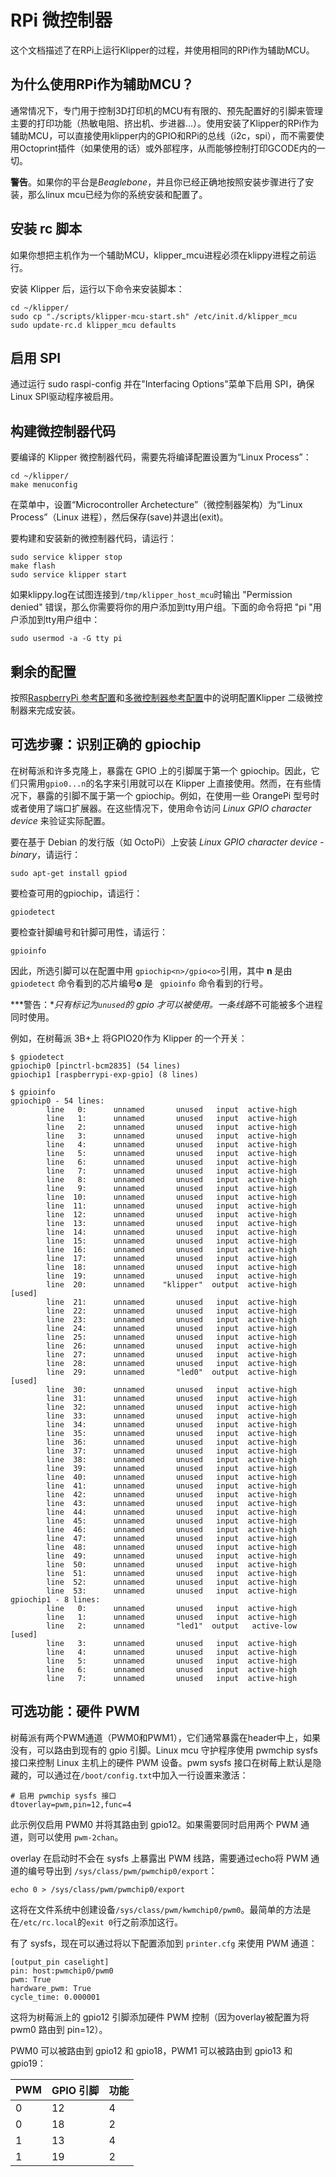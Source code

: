 # RPi 微控制器

这个文档描述了在RPi上运行Klipper的过程，并使用相同的RPi作为辅助MCU。

## 为什么使用RPi作为辅助MCU？

通常情况下，专门用于控制3D打印机的MCU有有限的、预先配置好的引脚来管理主要的打印功能（热敏电阻、挤出机、步进器...）。使用安装了Klipper的RPi作为辅助MCU，可以直接使用klipper内的GPIO和RPi的总线（i2c，spi），而不需要使用Octoprint插件（如果使用的话）或外部程序，从而能够控制打印GCODE内的一切。

**警告**。如果你的平台是*Beaglebone*，并且你已经正确地按照安装步骤进行了安装，那么linux mcu已经为你的系统安装和配置了。

## 安装 rc 脚本

如果你想把主机作为一个辅助MCU，klipper_mcu进程必须在klippy进程之前运行。

安装 Klipper 后，运行以下命令来安装脚本：

```
cd ~/klipper/
sudo cp "./scripts/klipper-mcu-start.sh" /etc/init.d/klipper_mcu
sudo update-rc.d klipper_mcu defaults
```

## 启用 SPI

通过运行 sudo raspi-config 并在"Interfacing Options"菜单下启用 SPI，确保Linux SPI驱动程序被启用。

## 构建微控制器代码

要编译的 Klipper 微控制器代码，需要先将编译配置设置为“Linux Process”：

```
cd ~/klipper/
make menuconfig
```

在菜单中，设置“Microcontroller Archetecture”（微控制器架构）为“Linux Process”（Linux 进程），然后保存(save)并退出(exit)。

要构建和安装新的微控制器代码，请运行：

```
sudo service klipper stop
make flash
sudo service klipper start
```

如果klippy.log在试图连接到`/tmp/klipper_host_mcu`时输出 "Permission denied" 错误，那么你需要将你的用户添加到tty用户组。下面的命令将把 "pi "用户添加到tty用户组中：

```
sudo usermod -a -G tty pi
```

## 剩余的配置

按照[RaspberryPi 参考配置](../config/sample-raspberry-pi.cfg)和[多微控制器参考配置](../config/sample-multi-mcu.cfg)中的说明配置Klipper 二级微控制器来完成安装。

## 可选步骤：识别正确的 gpiochip

在树莓派和许多克隆上，暴露在 GPIO 上的引脚属于第一个 gpiochip。因此，它们只需用`gpio0...n`的名字来引用就可以在 Klipper 上直接使用。然而，在有些情况下，暴露的引脚不属于第一个 gpiochip。例如，在使用一些 OrangePi 型号时或者使用了端口扩展器。在这些情况下，使用命令访问 *Linux GPIO character device* 来验证实际配置。

要在基于 Debian 的发行版（如 OctoPi）上安装 *Linux GPIO character device - binary*，请运行：

```
sudo apt-get install gpiod
```

要检查可用的gpiochip，请运行：

```
gpiodetect
```

要检查针脚编号和针脚可用性，请运行：

```
gpioinfo
```

因此，所选引脚可以在配置中用 `gpiochip<n>/gpio<o>`引用，其中 **n** 是由 `gpiodetect` 命令看到的芯片编号**o** 是 ` gpioinfo` 命令看到的行号。

***警告：***只有标记为`unused`的 gpio 才可以被使用。一条*线路*不可能被多个进程同时使用。

例如，在树莓派 3B+上 将GPIO20作为 Klipper 的一个开关：

```
$ gpiodetect
gpiochip0 [pinctrl-bcm2835] (54 lines)
gpiochip1 [raspberrypi-exp-gpio] (8 lines)

$ gpioinfo
gpiochip0 - 54 lines:
        line   0:      unnamed       unused   input  active-high
        line   1:      unnamed       unused   input  active-high
        line   2:      unnamed       unused   input  active-high
        line   3:      unnamed       unused   input  active-high
        line   4:      unnamed       unused   input  active-high
        line   5:      unnamed       unused   input  active-high
        line   6:      unnamed       unused   input  active-high
        line   7:      unnamed       unused   input  active-high
        line   8:      unnamed       unused   input  active-high
        line   9:      unnamed       unused   input  active-high
        line  10:      unnamed       unused   input  active-high
        line  11:      unnamed       unused   input  active-high
        line  12:      unnamed       unused   input  active-high
        line  13:      unnamed       unused   input  active-high
        line  14:      unnamed       unused   input  active-high
        line  15:      unnamed       unused   input  active-high
        line  16:      unnamed       unused   input  active-high
        line  17:      unnamed       unused   input  active-high
        line  18:      unnamed       unused   input  active-high
        line  19:      unnamed       unused   input  active-high
        line  20:      unnamed    "klipper"  output  active-high [used]
        line  21:      unnamed       unused   input  active-high
        line  22:      unnamed       unused   input  active-high
        line  23:      unnamed       unused   input  active-high
        line  24:      unnamed       unused   input  active-high
        line  25:      unnamed       unused   input  active-high
        line  26:      unnamed       unused   input  active-high
        line  27:      unnamed       unused   input  active-high
        line  28:      unnamed       unused   input  active-high
        line  29:      unnamed       "led0"  output  active-high [used]
        line  30:      unnamed       unused   input  active-high
        line  31:      unnamed       unused   input  active-high
        line  32:      unnamed       unused   input  active-high
        line  33:      unnamed       unused   input  active-high
        line  34:      unnamed       unused   input  active-high
        line  35:      unnamed       unused   input  active-high
        line  36:      unnamed       unused   input  active-high
        line  37:      unnamed       unused   input  active-high
        line  38:      unnamed       unused   input  active-high
        line  39:      unnamed       unused   input  active-high
        line  40:      unnamed       unused   input  active-high
        line  41:      unnamed       unused   input  active-high
        line  42:      unnamed       unused   input  active-high
        line  43:      unnamed       unused   input  active-high
        line  44:      unnamed       unused   input  active-high
        line  45:      unnamed       unused   input  active-high
        line  46:      unnamed       unused   input  active-high
        line  47:      unnamed       unused   input  active-high
        line  48:      unnamed       unused   input  active-high
        line  49:      unnamed       unused   input  active-high
        line  50:      unnamed       unused   input  active-high
        line  51:      unnamed       unused   input  active-high
        line  52:      unnamed       unused   input  active-high
        line  53:      unnamed       unused   input  active-high
gpiochip1 - 8 lines:
        line   0:      unnamed       unused   input  active-high
        line   1:      unnamed       unused   input  active-high
        line   2:      unnamed       "led1"  output   active-low [used]
        line   3:      unnamed       unused   input  active-high
        line   4:      unnamed       unused   input  active-high
        line   5:      unnamed       unused   input  active-high
        line   6:      unnamed       unused   input  active-high
        line   7:      unnamed       unused   input  active-high
```

## 可选功能：硬件 PWM

树莓派有两个PWM通道（PWM0和PWM1），它们通常暴露在header中上，如果没有，可以路由到现有的 gpio 引脚。Linux mcu 守护程序使用 pwmchip sysfs 接口来控制 Linux 主机上的硬件 PWM 设备。pwm sysfs 接口在树莓上默认是隐藏的，可以通过在`/boot/config.txt`中加入一行设置来激活：

```
# 启用 pwmchip sysfs 接口
dtoverlay=pwm,pin=12,func=4
```

此示例仅启用 PWM0 并将其路由到 gpio12。如果需要同时启用两个 PWM 通道，则可以使用 `pwm-2chan`。

overlay 在启动时不会在 sysfs 上暴露出 PWM 线路，需要通过echo将 PWM 通道的编号导出到 `/sys/class/pwm/pwmchip0/export`：

```
echo 0 > /sys/class/pwm/pwmchip0/export
```

这将在文件系统中创建设备`/sys/class/pwm/kwmchip0/pwm0`。最简单的方法是在`/etc/rc.local`的`exit 0`行之前添加这行。

有了 sysfs，现在可以通过将以下配置添加到 `printer.cfg` 来使用 PWM 通道：

```
[output_pin caselight]
pin: host:pwmchip0/pwm0
pwm: True
hardware_pwm: True
cycle_time: 0.000001
```

这将为树莓派上的 gpio12 引脚添加硬件 PWM 控制（因为overlay被配置为将 pwm0 路由到 pin=12）。

PWM0 可以被路由到 gpio12 和 gpio18，PWM1 可以被路由到 gpio13 和 gpio19：

| PWM | GPIO 引脚 | 功能 |
| --- | --- | --- |
| 0 | 12 | 4 |
| 0 | 18 | 2 |
| 1 | 13 | 4 |
| 1 | 19 | 2 |
